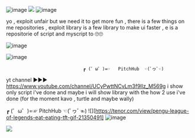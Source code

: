 ![image](https://user-images.githubusercontent.com/87212166/134061696-8f301274-349d-4a5e-80bf-492f5dcd921a.png)
![](https://media3.giphy.com/media/JR72uBNzdqEVe11JJx/giphy.gif?cid=6c09b952iiyip68i4n35rptka8jmxsen1khttg41vpxp91km&amp;rid=giphy.gif&amp;ct=s%22)
![image](https://user-images.githubusercontent.com/87212166/138937890-48a360e0-f497-4537-8edc-2b29a49b3f19.png)

yo , exploit unfair but we need it to get more fun , there is a few things on me repositories , exploit library is a few library to make ui faster , e is a repositorie of script and myscript to 🙄🙄


![image](https://user-images.githubusercontent.com/87212166/137377451-4ddceda9-39a1-470b-9e6e-0cec87d80f1b.png)



![image](https://user-images.githubusercontent.com/87212166/134063241-123f4d5a-7dac-41e2-9687-974d73c41d6f.png)

                                                                                               
                                 ┏ (゜ω゜)=☞   PitchHub  ☜(ﾟヮﾟ☜)


yt channel ▶▶▶
https://www.youtube.com/channel/UCyPwttNCvLm3f9Ilz_M569g
i show only script i've done and maybe i will show library with the how 2 use i've done (for the moment kavo , turtle and maybe wally)


┏ (゜ω゜)=☞   PitchHub  ☜(ﾟヮﾟ☜)
![][https://tenor.com/view/pengu-league-of-legends-eat-eating-tft-gif-21350491]
![image](https://user-images.githubusercontent.com/87212166/138928812-5f781dbe-0edb-4645-8eb1-076c4440c3fb.png)


![](https://gfycat.com/hardsprygrayling)
